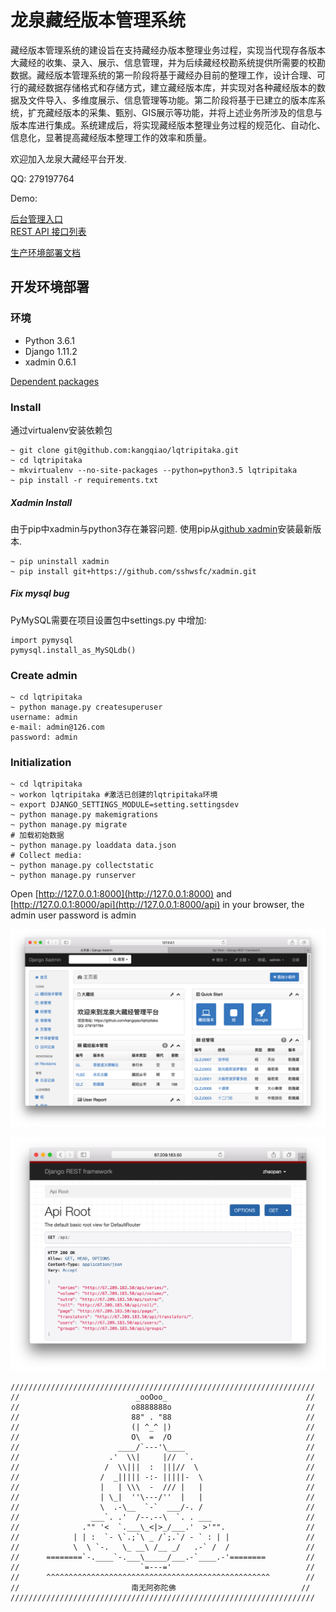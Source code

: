 
# 龙泉藏经版本管理系统

藏经版本管理系统的建设旨在支持藏经办版本整理业务过程，实现当代现存各版本大藏经的收集、录入、展示、信息管理，并为后续藏经校勘系统提供所需要的校勘数据。藏经版本管理系统的第一阶段将基于藏经办目前的整理工作，设计合理、可行的藏经数据存储格式和存储方式，建立藏经版本库，并实现对各种藏经版本的数据及文件导入、多维度展示、信息管理等功能。第二阶段将基于已建立的版本库系统，扩充藏经版本的采集、甄别、GIS展示等功能，并将上述业务所涉及的信息与版本库进行集成。系统建成后，将实现藏经版本整理业务过程的规范化、自动化、信息化，显著提高藏经版本整理工作的效率和质量。

欢迎加入龙泉大藏经平台开发.

QQ: 279197764

Demo:
 
 [后台管理入口](http://dev-version.lqdzj.cn/xadmin/)  
 [REST API 接口列表](http://dev-version.lqdzj.cn/api/)


[生产环境部署文档](./Deployment.md)


## 开发环境部署

### 环境
- Python 3.6.1
- Django 1.11.2
- xadmin 0.6.1

[Dependent packages](./requirements.txt)

### Install
通过virtualenv安装依赖包
```
~ git clone git@github.com:kangqiao/lqtripitaka.git
~ cd lqtripitaka
~ mkvirtualenv --no-site-packages --python=python3.5 lqtripitaka
~ pip install -r requirements.txt
```
##### Xadmin Install
由于pip中xadmin与python3存在兼容问题.
使用pip从[github xadmin](https://github.com/sshwsfc/xadmin)安装最新版本.
```
~ pip uninstall xadmin
~ pip install git+https://github.com/sshwsfc/xadmin.git
```
##### Fix mysql bug
PyMySQL需要在项目设置包中settings.py 中增加:
```
import pymysql
pymysql.install_as_MySQLdb()
```

### Create admin
```
~ cd lqtripitaka
~ python manage.py createsuperuser
username: admin
e-mail: admin@126.com
password: admin 
```

### Initialization
```
~ cd lqtripitaka
~ workon lqtripitaka #激活已创建的lqtripitaka环境
~ export DJANGO_SETTINGS_MODULE=setting.settingsdev 
~ python manage.py makemigrations
~ python manage.py migrate
# 加载初始数据
~ python manage.py loaddata data.json
# Collect media:
~ python manage.py collectstatic
~ python manage.py runserver
```

Open [http://127.0.0.1:8000](http://127.0.0.1:8000) and [http://127.0.0.1:8000/api](http://127.0.0.1:8000/api) in your browser, the admin user password is admin

![xadmin 首页](./conf/lqtripitaka_xmain.png)

![API 首页](./conf/lqtripitaka_api.png)

```
////////////////////////////////////////////////////////////////////
//                          _ooOoo_                               //
//                         o8888888o                              //
//                         88" . "88                              //
//                         (| ^_^ |)                              //
//                         O\  =  /O                              //
//                      ____/`---'\____                           //
//                    .'  \\|     |//  `.                         //
//                   /  \\|||  :  |||//  \                        //
//                  /  _||||| -:- |||||-  \                       //
//                  |   | \\\  -  /// |   |                       //
//                  | \_|  ''\---/''  |   |                       //
//                  \  .-\__  `-`  ___/-. /                       //
//                ___`. .'  /--.--\  `. . ___                     //
//              ."" '<  `.___\_<|>_/___.'  >'"".                  //
//            | | :  `- \`.;`\ _ /`;.`/ - ` : | |                 //
//            \  \ `-.   \_ __\ /__ _/   .-` /  /                 //
//      ========`-.____`-.___\_____/___.-`____.-'========         //
//                           `=---='                              //
//      ^^^^^^^^^^^^^^^^^^^^^^^^^^^^^^^^^^^^^^^^^^^^^^^^^^        //
//                         南无阿弥陀佛                            //
////////////////////////////////////////////////////////////////////

```
